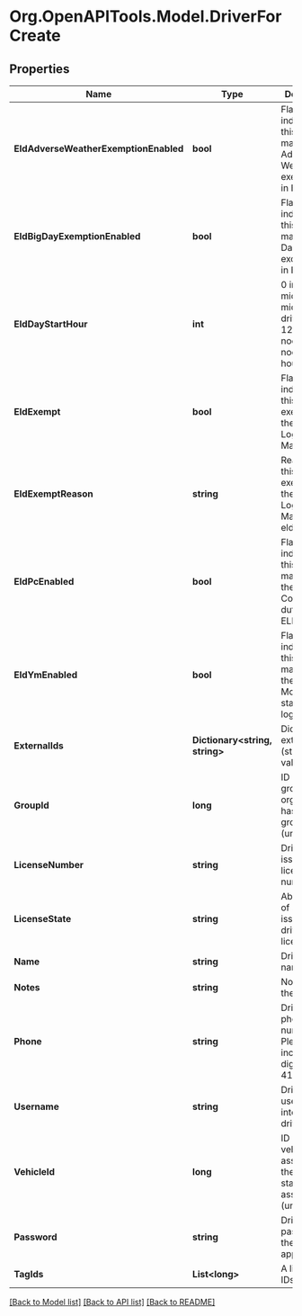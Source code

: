# Org.OpenAPITools.Model.DriverForCreate
## Properties

Name | Type | Description | Notes
------------ | ------------- | ------------- | -------------
**EldAdverseWeatherExemptionEnabled** | **bool** | Flag indicating this driver may use Adverse Weather exemptions in ELD logs. | [optional] 
**EldBigDayExemptionEnabled** | **bool** | Flag indicating this driver may use Big Day excemptions in ELD logs. | [optional] 
**EldDayStartHour** | **int** | 0 indicating midnight-to-midnight ELD driving hours, 12 to indicate noon-to-noon driving hours. | [optional] 
**EldExempt** | **bool** | Flag indicating this driver is exempt from the Electronic Logging Mandate. | [optional] 
**EldExemptReason** | **string** | Reason that this driver is exempt from the Electronic Logging Mandate (see eldExempt). | [optional] 
**EldPcEnabled** | **bool** | Flag indicating this driver may select the Personal Conveyance duty status in ELD logs. | [optional] [default to false]
**EldYmEnabled** | **bool** | Flag indicating this driver may select the Yard Move duty status in ELD logs. | [optional] [default to false]
**ExternalIds** | **Dictionary&lt;string, string&gt;** | Dictionary of external IDs (string key-value pairs) | [optional] 
**GroupId** | **long** | ID of the group if the organization has multiple groups (uncommon). | [optional] 
**LicenseNumber** | **string** | Driver&#39;s state issued license number. | [optional] 
**LicenseState** | **string** | Abbreviation of state that issued driver&#39;s license. | [optional] 
**Name** | **string** | Driver&#39;s name. | 
**Notes** | **string** | Notes about the driver. | [optional] 
**Phone** | **string** | Driver&#39;s phone number. Please include only digits, ex. 4157771234 | [optional] 
**Username** | **string** | Driver&#39;s login username into the driver app. | [optional] 
**VehicleId** | **long** | ID of the vehicle assigned to the driver for static vehicle assignments. (uncommon). | [optional] 
**Password** | **string** | Driver&#39;s password for the driver app. | 
**TagIds** | **List&lt;long&gt;** | A list of tag IDs. | [optional] 

[[Back to Model list]](../README.md#documentation-for-models) [[Back to API list]](../README.md#documentation-for-api-endpoints) [[Back to README]](../README.md)


